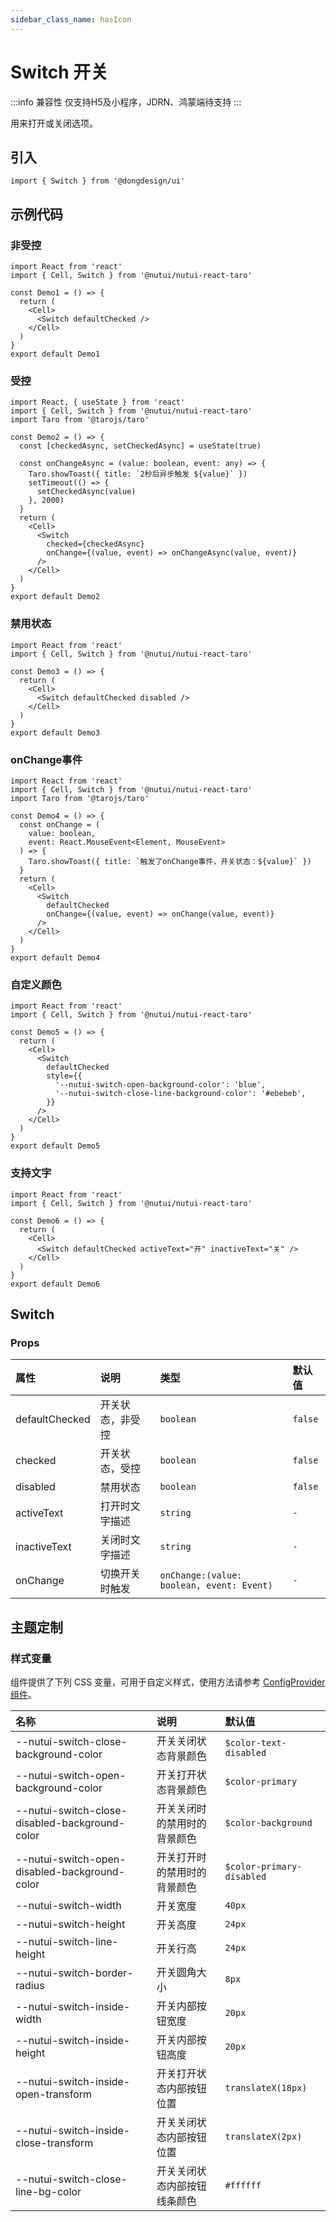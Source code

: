 ```yaml
---
sidebar_class_name: hasIcon
---
```


# Switch 开关

:::info 兼容性
仅支持H5及小程序，JDRN、鸿蒙端待支持
:::

用来打开或关闭选项。

## 引入

```tsx
import { Switch } from '@dongdesign/ui'
```

## 示例代码

### 非受控

```tsx
import React from 'react'
import { Cell, Switch } from '@nutui/nutui-react-taro'

const Demo1 = () => {
  return (
    <Cell>
      <Switch defaultChecked />
    </Cell>
  )
}
export default Demo1
```

### 受控

```tsx
import React, { useState } from 'react'
import { Cell, Switch } from '@nutui/nutui-react-taro'
import Taro from '@tarojs/taro'

const Demo2 = () => {
  const [checkedAsync, setCheckedAsync] = useState(true)

  const onChangeAsync = (value: boolean, event: any) => {
    Taro.showToast({ title: `2秒后异步触发 ${value}` })
    setTimeout(() => {
      setCheckedAsync(value)
    }, 2000)
  }
  return (
    <Cell>
      <Switch
        checked={checkedAsync}
        onChange={(value, event) => onChangeAsync(value, event)}
      />
    </Cell>
  )
}
export default Demo2
```

### 禁用状态

```tsx
import React from 'react'
import { Cell, Switch } from '@nutui/nutui-react-taro'

const Demo3 = () => {
  return (
    <Cell>
      <Switch defaultChecked disabled />
    </Cell>
  )
}
export default Demo3
```

### onChange事件

```tsx
import React from 'react'
import { Cell, Switch } from '@nutui/nutui-react-taro'
import Taro from '@tarojs/taro'

const Demo4 = () => {
  const onChange = (
    value: boolean,
    event: React.MouseEvent<Element, MouseEvent>
  ) => {
    Taro.showToast({ title: `触发了onChange事件，开关状态：${value}` })
  }
  return (
    <Cell>
      <Switch
        defaultChecked
        onChange={(value, event) => onChange(value, event)}
      />
    </Cell>
  )
}
export default Demo4
```

### 自定义颜色

```tsx
import React from 'react'
import { Cell, Switch } from '@nutui/nutui-react-taro'

const Demo5 = () => {
  return (
    <Cell>
      <Switch
        defaultChecked
        style={{
          '--nutui-switch-open-background-color': 'blue',
          '--nutui-switch-close-line-background-color': '#ebebeb',
        }}
      />
    </Cell>
  )
}
export default Demo5
```

### 支持文字

```tsx
import React from 'react'
import { Cell, Switch } from '@nutui/nutui-react-taro'

const Demo6 = () => {
  return (
    <Cell>
      <Switch defaultChecked activeText="开" inactiveText="关" />
    </Cell>
  )
}
export default Demo6
```

## Switch

### Props

| 属性 | 说明 | 类型 | 默认值 |
| :--- | :--- | :--- | :--- |
| defaultChecked | 开关状态，非受控 | `boolean` | `false` |
| checked | 开关状态，受控 | `boolean` | `false` |
| disabled | 禁用状态 | `boolean` | `false` |
| activeText | 打开时文字描述 | `string` | `-` |
| inactiveText | 关闭时文字描述 | `string` | `-` |
| onChange | 切换开关时触发 | `onChange:(value: boolean, event: Event)` | `-` |

## 主题定制

### 样式变量

组件提供了下列 CSS 变量，可用于自定义样式，使用方法请参考 [ConfigProvider 组件](#/zh-CN/component/configprovider)。

| 名称 | 说明 | 默认值 |
| :--- | :--- | :--- |
| \--nutui-switch-close-background-color | 开关关闭状态背景颜色 | `$color-text-disabled` |
| \--nutui-switch-open-background-color | 开关打开状态背景颜色 | `$color-primary` |
| \--nutui-switch-close-disabled-background-color | 开关关闭时的禁用时的背景颜色 | `$color-background` |
| \--nutui-switch-open-disabled-background-color | 开关打开时的禁用时的背景颜色 | `$color-primary-disabled` |
| \--nutui-switch-width | 开关宽度 | `40px` |
| \--nutui-switch-height | 开关高度 | `24px` |
| \--nutui-switch-line-height | 开关行高 | `24px` |
| \--nutui-switch-border-radius | 开关圆角大小 | `8px` |
| \--nutui-switch-inside-width | 开关内部按钮宽度 | `20px` |
| \--nutui-switch-inside-height | 开关内部按钮高度 | `20px` |
| \--nutui-switch-inside-open-transform | 开关打开状态内部按钮位置 | `translateX(18px)` |
| \--nutui-switch-inside-close-transform | 开关关闭状态内部按钮位置 | `translateX(2px)` |
| \--nutui-switch-close-line-bg-color | 开关关闭状态内部按钮线条颜色 | `#ffffff` |

